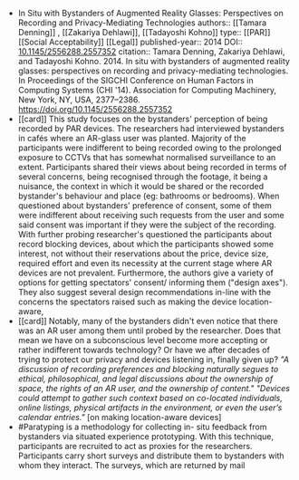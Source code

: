 - In Situ with Bystanders of Augmented Reality Glasses: Perspectives on Recording and Privacy-Mediating Technologies
  authors:: [[Tamara Denning]] , [[Zakariya Dehlawi]], [[Tadayoshi Kohno]] 
  type:: [[PAR]] [[Social Acceptability]] [[Legal]] 
  published-year:: 2014
  DOI:: [10.1145/2556288.2557352](http://dx.doi.org/10.1145/2556288.2557352) 
  citation:: Tamara Denning, Zakariya Dehlawi, and Tadayoshi Kohno. 2014. In situ with bystanders of augmented reality glasses: perspectives on recording and privacy-mediating technologies. In Proceedings of the SIGCHI Conference on Human Factors in Computing Systems (CHI '14). Association for Computing Machinery, New York, NY, USA, 2377–2386. https://doi.org/10.1145/2556288.2557352
- [[card]] This study focuses on the bystanders' perception of being recorded by PAR devices. The researchers had interviewed bystanders in cafés where an AR-glass user was planted. Majority of the participants were indifferent to being recorded owing to the prolonged exposure to CCTVs that has somewhat normalised surveillance to an extent. Participants shared their views about being recorded in terms of several concerns, being recognised through the footage, it being a nuisance, the context in which it would be shared or the recorded bystander's behaviour and place (eg: bathrooms or bedrooms). When questioned about bystanders' preference of consent, some of them were indifferent about receiving such requests from the user and some said consent was important if they were the subject of the recording. With further probing researcher's questioned the participants about record blocking devices, about which the participants showed some interest, not without their reservations about the price, device size, required effort and even its necessity at the current stage where AR devices are not prevalent. Furthermore, the authors give a variety of options for getting spectators' consent/ informing them ("design axes"). They also suggest several design recommendations in-line with the concerns the spectators raised such as making the device location-aware,
- [[card]] Notably, many of the bystanders didn't even notice that there was an AR user among them until probed by the researcher. Does that mean we have on a subconscious level become more accepting or rather indifferent towards technology? Or have we after decades of trying to protect our privacy and devices listening in, finally given up?
  _"A discussion of recording preferences and blocking naturally segues to ethical, philosophical, and legal discussions about the ownership of space, the rights of an AR user, and the ownership of content."_
  _"Devices could attempt to gather such context based on co-located individuals, online listings, physical artifacts in the environment, or even the user’s calendar entries."_ [on making location-aware devices]
- #Paratyping is a methodology for collecting in- situ feedback from bystanders via situated experience prototyping. With this technique, participants are recruited to act as proxies for the researchers. Participants carry short surveys and distribute them to bystanders with whom they interact. The surveys, which are returned by mail